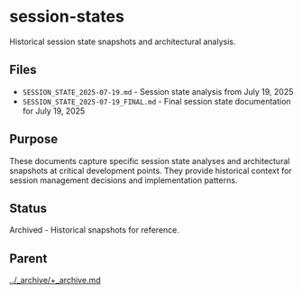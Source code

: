 # session-states

Historical session state snapshots and architectural analysis.

## Files

- `SESSION_STATE_2025-07-19.md` - Session state analysis from July 19, 2025
- `SESSION_STATE_2025-07-19_FINAL.md` - Final session state documentation for July 19, 2025

## Purpose

These documents capture specific session state analyses and architectural snapshots at critical development points. They provide historical context for session management decisions and implementation patterns.

## Status

Archived - Historical snapshots for reference.

## Parent

[../_archive/+_archive.md](../+_archive.md)